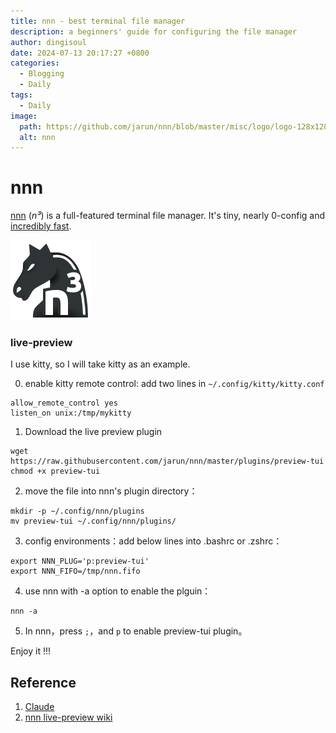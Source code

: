 ```yaml
---
title: nnn - best terminal file manager
description: a beginners' guide for configuring the file manager
author: dingisoul
date: 2024-07-13 20:17:27 +0800
categories:
  - Blogging
  - Daily
tags:
  - Daily
image:
  path: https://github.com/jarun/nnn/blob/master/misc/logo/logo-128x128.png
  alt: nnn
---
```


# nnn

[nnn](https://github.com/jarun/nnn/) (_n³_) is a full-featured terminal file manager. It's tiny, nearly 0-config and [incredibly fast](https://github.com/jarun/nnn/wiki/Performance).

![nnn](https://github.com/jarun/nnn/blob/master/misc/logo/logo-128x128.png)

### live-preview

I use kitty, so I will take kitty as an example.

0. enable kitty remote control: add two lines in `~/.config/kitty/kitty.conf`
```shell
allow_remote_control yes
listen_on unix:/tmp/mykitty
```
1. Download the live preview plugin 
```shell
wget https://raw.githubusercontent.com/jarun/nnn/master/plugins/preview-tui
chmod +x preview-tui
```

2. move the file into nnn's plugin directory：

```shell
mkdir -p ~/.config/nnn/plugins
mv preview-tui ~/.config/nnn/plugins/
```


3. config environments：add below lines into .bashrc or .zshrc：

```shell
export NNN_PLUG='p:preview-tui'
export NNN_FIFO=/tmp/nnn.fifo
```


4. use nnn with -a option to enable the plguin：

```shell
nnn -a
```

5. In nnn，press `;`，and `p` to enable preview-tui plugin。

Enjoy it !!!


## Reference

1. [Claude](https://claude.ai/)
2. [nnn live-preview wiki](https://github.com/jarun/nnn/wiki/Live-previews)
